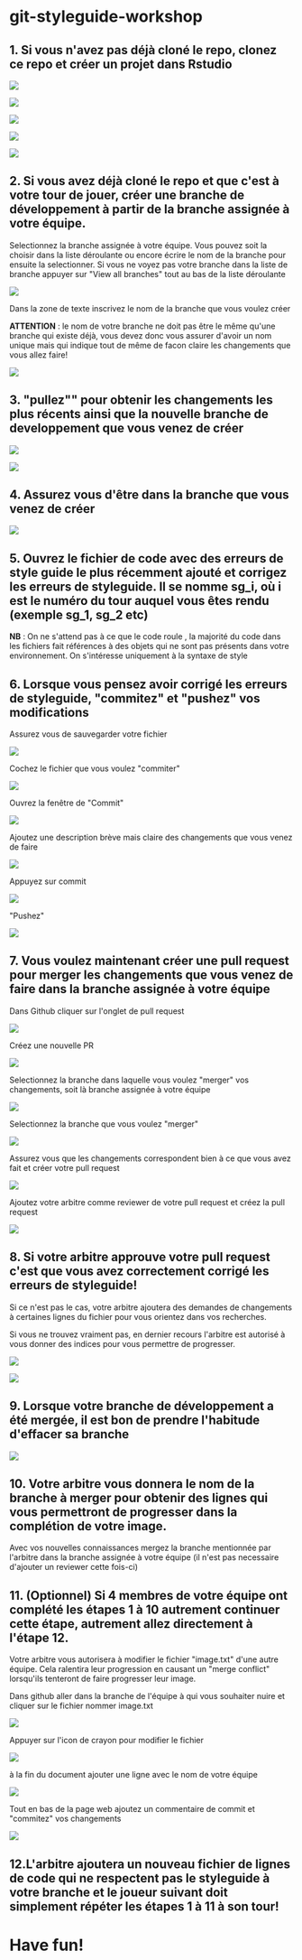 # git-styleguide-workshop

## 1. Si vous n'avez pas déjà cloné le repo, clonez ce repo et créer un projet dans Rstudio

![](./git-workshop-images/clone_repo.PNG)

![](./git-workshop-images/new_project.PNG)

![](./git-workshop-images/version_control.PNG)

![](./git-workshop-images/git.PNG)

![](./git-workshop-images/repo_window.PNG)

## 2. Si vous avez déjà cloné le repo et que c'est à votre tour de jouer, créer une branche de développement à partir de la branche assignée à votre équipe.

Selectionnez la branche assignée à votre équipe. Vous pouvez soit la choisir dans la liste déroulante ou encore écrire le nom de la branche pour ensuite la selectionner. Si vous ne voyez pas votre branche dans la liste de branche appuyer sur "View all branches" tout au bas de la liste déroulante

![](./git-workshop-images/gh_branch.PNG)

Dans la zone de texte inscrivez le nom de la branche que vous voulez créer

**ATTENTION** : le nom de votre branche ne doit pas être le même qu'une branche qui existe déjà, vous devez donc vous assurer d'avoir un nom unique mais qui indique tout de même de facon claire les changements que vous allez faire!

![](./git-workshop-images/gh_create_branch.PNG)

## 3. "pullez"" pour obtenir les changements les plus récents ainsi que la nouvelle branche de developpement que vous venez de créer

![](./git-workshop-images/git_tab.PNG)

![](./git-workshop-images/pull.PNG)

## 4. Assurez vous d'être dans la branche que vous venez de créer

![](./git-workshop-images/branch_highlight.PNG)

## 5. Ouvrez le fichier de code avec des erreurs de style guide le plus récemment ajouté et corrigez les erreurs de styleguide. Il se nomme sg_i, où i est le numéro du tour auquel vous êtes rendu (exemple sg_1, sg_2 etc)

**NB** : On ne s'attend pas à ce que le code roule , la majorité du code dans les fichiers fait références à des objets qui ne sont pas présents dans votre environnement. On s'intéresse uniquement à la syntaxe de style

## 6. Lorsque vous pensez avoir corrigé les erreurs de styleguide, "commitez" et "pushez" vos modifications

Assurez vous de sauvegarder votre fichier

![](./git-workshop-images/save.PNG)

Cochez le fichier que vous voulez "commiter"

![](./git-workshop-images/stage_button.PNG)

Ouvrez la fenêtre de "Commit"

![](./git-workshop-images/commit_button.PNG)

Ajoutez une description brève mais claire des changements que vous venez de faire

![](./git-workshop-images/commit_desc.PNG)

Appuyez sur commit

![](./git-workshop-images/commit_button_final.PNG)

"Pushez"

![](./git-workshop-images/push_button.PNG)

## 7. Vous voulez maintenant créer une pull request pour merger les changements que vous venez de faire dans la branche assignée à votre équipe

Dans Github cliquer sur l'onglet de pull request

![](./git-workshop-images/pull_request_tab.PNG)

Créez une nouvelle PR

![](./git-workshop-images/new_pr.PNG)

Selectionnez la branche dans laquelle vous voulez "merger" vos changements, soit là branche assignée à votre équipe

![](./git-workshop-images/target_branch.PNG)

Selectionnez la branche que vous voulez "merger"

![](./git-workshop-images/source_branch.PNG)

Assurez vous que les changements correspondent bien à ce que vous avez fait et créer votre pull request

![](./git-workshop-images/create_pull_request.PNG)

Ajoutez votre arbitre comme reviewer de votre pull request et créez la pull request

![](./git-workshop-images/add_reviewer.PNG)

## 8. Si votre arbitre approuve votre pull request c'est que vous avez correctement corrigé les erreurs de styleguide!

Si ce n'est pas le cas, votre arbitre ajoutera des demandes de changements à certaines lignes du fichier pour vous orientez dans vos recherches.

Si vous ne trouvez vraiment pas, en dernier recours l'arbitre est autorisé à vous donner des indices pour vous permettre de progresser.

![](./git-workshop-images/merge_pr.PNG)

![](./git-workshop-images/confirm_merge.PNG)

## 9. Lorsque votre branche de développement a été mergée, il est bon de prendre l'habitude d'effacer sa branche

![](./git-workshop-images/delete_branch.PNG)

## 10. Votre arbitre vous donnera le nom de la branche à merger pour obtenir des lignes qui vous permettront de progresser dans la complétion de votre image.

Avec vos nouvelles connaissances mergez la branche mentionnée par l'arbitre dans la branche assignée à votre équipe (il n'est pas necessaire d'ajouter un reviewer cette fois-ci)

## 11. (Optionnel) Si 4 membres de votre équipe ont complété les étapes 1 à 10 autrement continuer cette étape, autrement allez directement à l'étape 12.

Votre arbitre vous autorisera à modifier le fichier "image.txt" d'une autre équipe. Cela ralentira leur progression en causant un "merge conflict" lorsqu'ils tenteront de faire progresser leur image.

Dans github aller dans la branche de l'équipe à qui vous souhaiter nuire et cliquer sur le fichier nommer image.txt

![](./git-workshop-images/delete_branch.PNG)

Appuyer sur l'icon de crayon pour modifier le fichier

![](./git-workshop-images/delete_branch.PNG)

à la fin du document ajouter une ligne avec le nom de votre équipe

![](./git-workshop-images/add_name.PNG)

Tout en bas de la page web ajoutez un commentaire de commit et "commitez" vos changements

![](./git-workshop-images/commit_edit.PNG)

## 12.L'arbitre ajoutera un nouveau fichier de lignes de code qui ne respectent pas le styleguide à votre branche et le joueur suivant doit simplement répéter les étapes 1 à 11 à son tour!

# Have fun!
